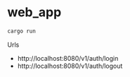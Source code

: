 # web_app

```sh
cargo run
```

Urls

- http://localhost:8080/v1/auth/login
- http://localhost:8080/v1/auth/logout
